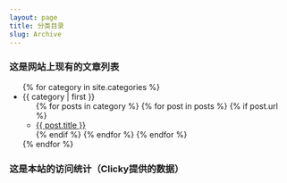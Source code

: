 ```yaml
---
layout: page
title: 分类目录
slug: Archive
---
```

### 这是网站上现有的文章列表
<ul>
{% for category in site.categories %}
  <li class="arcat"><a name="{{ category | first }}">{{ category | first }}</a>
    <ul class="arpost">
    {% for posts in category %}
      {% for post in posts %}
      	{% if post.url %}
        <li><a href="{{ post.url }}">{{ post.title }}</a></li>
        {% endif %}
      {% endfor %}
    {% endfor %}
    </ul>
  </li>
{% endfor %}
</ul>

### 这是本站的访问统计（Clicky提供的数据）

<script src="//widgets.clicky.com/tally/?site_id=100788619&sitekey=ca4df96bd82f04f2cf76966d110ca712&width=175&height=250&title=&hide_title=1&hide_branding=1" type="text/javascript"></script>

